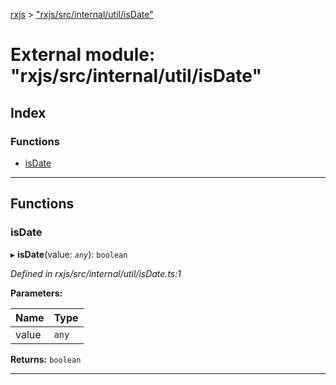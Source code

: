 [rxjs](../README.md) > ["rxjs/src/internal/util/isDate"](../modules/_rxjs_src_internal_util_isdate_.md)

# External module: "rxjs/src/internal/util/isDate"

## Index

### Functions

* [isDate](_rxjs_src_internal_util_isdate_.md#isdate)

---

## Functions

<a id="isdate"></a>

###  isDate

▸ **isDate**(value: *`any`*): `boolean`

*Defined in rxjs/src/internal/util/isDate.ts:1*

**Parameters:**

| Name | Type |
| ------ | ------ |
| value | `any` |

**Returns:** `boolean`

___

